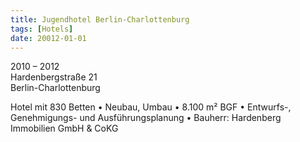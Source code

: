 ```yaml
---
title: Jugendhotel Berlin-Charlottenburg
tags: [Hotels]
date: 20012-01-01
---
```

2010 – 2012<br/>
Hardenbergstraße 21<br/>
Berlin-Charlottenburg 


Hotel mit 830 Betten
• Neubau, Umbau
• 8.100 m² BGF
• Entwurfs-, Genehmigungs- und Ausführungsplanung
• Bauherr: Hardenberg Immobilien GmbH & CoKG 
